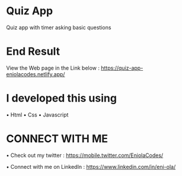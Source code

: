 # Quiz App

Quiz app with timer asking basic questions 

# End Result

View the Web page in the Link below :  https://quiz-app-eniolacodes.netlify.app/

# I developed this using 

• Html 
• Css 
• Javascript 

# CONNECT WITH ME

• Check out my twitter : https://mobile.twitter.com/EniolaCodes/

• Connect with me on LinkedIn : https://www.linkedin.com/in/eni-ola/
